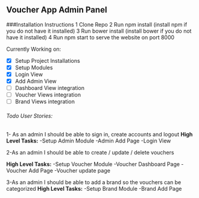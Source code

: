 ## Voucher App Admin Panel

###Installation Instructions
1 Clone Repo
2 Run npm install (install npm if you do not have it installed)
3 Run bower install (install bower if you do not have it installed)
4 Run npm start to serve the website on port 8000

Currently Working on:
- [x] Setup Project Installations
- [x] Setup Modules
- [x] Login View 
- [x] Add Admin View 
- [ ] Dashboard View integration
- [ ] Voucher Views integration
- [ ] Brand Views integration

###### Todo User Stories:
1- As an admin I should be able to sign in, create accounts and logout
**High Level Tasks:** 
-Setup Admin Module
-Admin Add Page 
-Login View


2-As an admin I should be able to create / update / delete vouchers 

**High Level Tasks:** 
-Setup Voucher Module
-Voucher Dashboard Page
-Voucher Add Page
-Voucher update page

3-As an admin I should be able to add a brand so the vouchers can be categorized
**High Level Tasks:** 
-Setup Brand Module
-Brand Add Page 
